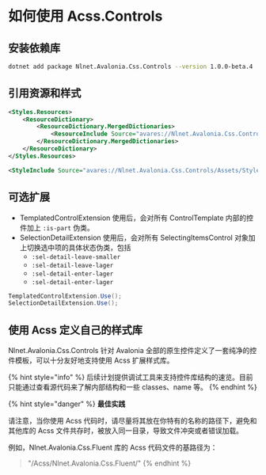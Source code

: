 # 如何使用 Acss.Controls

## 安装依赖库

```bash
dotnet add package Nlnet.Avalonia.Css.Controls --version 1.0.0-beta.4
```

## 引用资源和样式

```xml
<Styles.Resources>
    <ResourceDictionary>
        <ResourceDictionary.MergedDictionaries>
            <ResourceInclude Source="avares://Nlnet.Avalonia.Css.Controls/Assets/Themes.Acss.axaml" />
        </ResourceDictionary.MergedDictionaries>
    </ResourceDictionary>
</Styles.Resources>

<StyleInclude Source="avares://Nlnet.Avalonia.Css.Controls/Assets/Styles.Acss.axaml" />
```

## 可选扩展

* TemplatedControlExtension 使用后，会对所有 ControlTemplate 内部的控件加上 `:is-part` 伪类。
* SelectionDetailExtension 使用后，会对所有 SelectingItemsControl 对象加上切换选中项的具体状态伪类，包括&#x20;
  * `:sel-detail-leave-smaller`
  * `:sel-detail-leave-lager`
  * `:sel-detail-enter-lager`
  * `:sel-detail-enter-lager`

```csharp
TemplatedControlExtension.Use();
SelectionDetailExtension.Use();
```

## 使用 Acss 定义自己的样式库

Nlnet.Avalonia.Css.Controls 针对 Avalonia 全部的原生控件定义了一套纯净的控件模板，可以十分友好地支持使用 Acss 扩展样式库。

{% hint style="info" %}
后续计划提供调试工具来支持控件库结构的速览。目前只能通过查看源代码来了解内部结构和一些 classes、name 等。
{% endhint %}

{% hint style="danger" %}
**最佳实践**

请注意，当你使用 Acss 代码时，请尽量将其放在你特有的名称的路径下，避免和其他库的 Acss 文件共存时，被放入同一目录，导致文件冲突或者错误加载。



例如，Nlnet.Avalonia.Css.Fluent 库的 Acss 代码文件的基路径为：

> "/Acss/Nlnet.Avalonia.Css.Fluent/"
{% endhint %}
